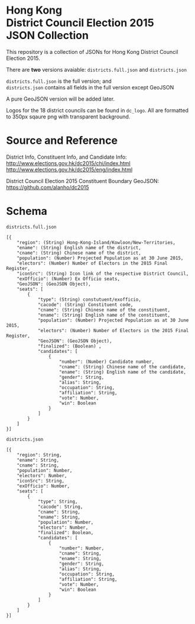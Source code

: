 # Hong Kong <br>District Council Election 2015 <br>JSON Collection
This repository is a collection of JSONs for Hong Kong District Council Election 2015.

There are **two** versions avaiable: `districts.full.json` and `districts.json`

`districts.full.json` is the full version; and <br>
`districts.json` contains all fields in the full version except GeoJSON

A pure GeoJSON version will be added later. 

Logos for the 18 district councils can be found in `dc_logo`. All are formatted to 350px sqaure png with transparent background. 

# Source and Reference

District Info, Constituent Info, and Candidate Info: <br>http://www.elections.gov.hk/dc2015/chi/index.html <br>http://www.elections.gov.hk/dc2015/eng/index.html

District Council Election 2015 Constituent Boundary GeoJSON: <br>https://github.com/alanho/dc2015

# Schema

`districts.full.json`
```
[{
    "region": (String) Hong-Kong-Island/Kowloon/New-Territories, 
    "ename": (String) English name of the district, 
    "cname": (String) Chinese name of the district, 
    "population": (Number) Projected Population as at 30 June 2015,
    "electors": (Number) Number of Electors in the 2015 Final Register,
    "iconSrc": (String) Icon link of the respective District Council,
    "exOfficio": (Number) Ex Officio seats,
    "GeoJSON": (GeoJSON Object),
    "seats": [
        {
            "type": (String) constutuent/exofficio,
            "cacode": (String) Constituent code,
            "cname": (String) Chinese name of the constituent,
            "ename": (String) English name of the constituent,
            "population": (Number) Projected Population as at 30 June 2015,
            "electors": (Number) Number of Electors in the 2015 Final Register,
            "GeoJSON": (GeoJSON Object),
            "finalized": (Boolean) ,
            "candidates": [
                {
                    "number": (Number) Candidate number,
                    "cname": (String) Chinese name of the candidate,
                    "ename": (String) English name of the candidate,
                    "gender": String,
                    "alias": String,
                    "occupation": String,
                    "affiliation": String,
                    "vote": Number,
                    "win": Boolean
                }
            ]
        }
    ]
}]
```

`districts.json`
```
[{
    "region": String,
    "ename": String,
    "cname": String,
    "population": Number,
    "electors": Number,
    "iconSrc": String,
    "exOfficio": Number,
    "seats": [
        {
            "type": String,
            "cacode": String,
            "cname": String,
            "ename": String,
            "population": Number,
            "electors": Number,
            "finalized": Boolean,
            "candidates": [
                {
                    "number": Number,
                    "cname": String,
                    "ename": String,
                    "gender": String,
                    "alias": String,
                    "occupation": String,
                    "affiliation": String,
                    "vote": Number,
                    "win": Boolean
                }
            ]
        }
    ]
}]
```
